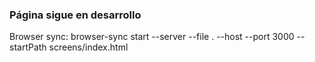 ### Página sigue en desarrollo
Browser sync: browser-sync start --server --file . --host --port 3000 --startPath screens/index.html
